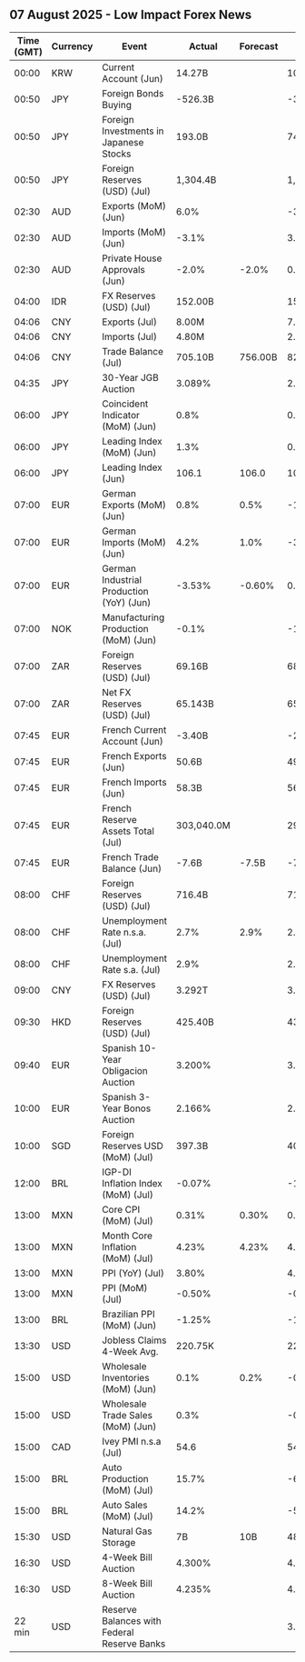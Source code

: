 ## 07 August 2025 - Low Impact Forex News

| Time (GMT) | Currency | Event | Actual | Forecast | Previous |
|------|----------|-------|--------|----------|----------|
| 00:00 | KRW | Current Account (Jun) | 14.27B |  | 10.14B |
| 00:50 | JPY | Foreign Bonds Buying | -526.3B |  | -326.3B |
| 00:50 | JPY | Foreign Investments in Japanese Stocks | 193.0B |  | 743.3B |
| 00:50 | JPY | Foreign Reserves (USD) (Jul) | 1,304.4B |  | 1,313.8B |
| 02:30 | AUD | Exports (MoM) (Jun) | 6.0% |  | -3.0% |
| 02:30 | AUD | Imports (MoM) (Jun) | -3.1% |  | 3.3% |
| 02:30 | AUD | Private House Approvals (Jun) | -2.0% | -2.0% | 0.5% |
| 04:00 | IDR | FX Reserves (USD) (Jul) | 152.00B |  | 152.60B |
| 04:06 | CNY | Exports (Jul) | 8.00M |  | 7.20M |
| 04:06 | CNY | Imports (Jul) | 4.80M |  | 2.40M |
| 04:06 | CNY | Trade Balance (Jul) | 705.10B | 756.00B | 825.97B |
| 04:35 | JPY | 30-Year JGB Auction | 3.089% |  | 2.808% |
| 06:00 | JPY | Coincident Indicator (MoM) (Jun) | 0.8% |  | 0.0% |
| 06:00 | JPY | Leading Index (MoM) (Jun) | 1.3% |  | 0.6% |
| 06:00 | JPY | Leading Index (Jun) | 106.1 | 106.0 | 104.8 |
| 07:00 | EUR | German Exports (MoM) (Jun) | 0.8% | 0.5% | -1.4% |
| 07:00 | EUR | German Imports (MoM) (Jun) | 4.2% | 1.0% | -3.9% |
| 07:00 | EUR | German Industrial Production (YoY) (Jun) | -3.53% | -0.60% | 0.00% |
| 07:00 | NOK | Manufacturing Production (MoM) (Jun) | -0.1% |  | -1.6% |
| 07:00 | ZAR | Foreign Reserves (USD) (Jul) | 69.16B |  | 68.42B |
| 07:00 | ZAR | Net FX Reserves (USD) (Jul) | 65.143B |  | 65.216B |
| 07:45 | EUR | French Current Account (Jun) | -3.40B |  | -2.60B |
| 07:45 | EUR | French Exports (Jun) | 50.6B |  | 49.0B |
| 07:45 | EUR | French Imports (Jun) | 58.3B |  | 56.6B |
| 07:45 | EUR | French Reserve Assets Total (Jul) | 303,040.0M |  | 294,723.0M |
| 07:45 | EUR | French Trade Balance (Jun) | -7.6B | -7.5B | -7.6B |
| 08:00 | CHF | Foreign Reserves (USD) (Jul) | 716.4B |  | 713.1B |
| 08:00 | CHF | Unemployment Rate n.s.a. (Jul) | 2.7% | 2.9% | 2.7% |
| 08:00 | CHF | Unemployment Rate s.a. (Jul) | 2.9% |  | 2.9% |
| 09:00 | CNY | FX Reserves (USD) (Jul) | 3.292T |  | 3.317T |
| 09:30 | HKD | Foreign Reserves (USD) (Jul) | 425.40B |  | 432.00B |
| 09:40 | EUR | Spanish 10-Year Obligacion Auction | 3.200% |  | 3.303% |
| 10:00 | EUR | Spanish 3-Year Bonos Auction | 2.166% |  | 2.159% |
| 10:00 | SGD | Foreign Reserves USD (MoM) (Jul) | 397.3B |  | 405.0B |
| 12:00 | BRL | IGP-DI Inflation Index (MoM) (Jul) | -0.07% |  | -1.80% |
| 13:00 | MXN | Core CPI (MoM) (Jul) | 0.31% | 0.30% | 0.39% |
| 13:00 | MXN | Month Core Inflation (MoM) (Jul) | 4.23% | 4.23% | 4.24% |
| 13:00 | MXN | PPI (YoY) (Jul) | 3.80% |  | 4.90% |
| 13:00 | MXN | PPI (MoM) (Jul) | -0.50% |  | -0.10% |
| 13:00 | BRL | Brazilian PPI (MoM) (Jun) | -1.25% |  | -1.21% |
| 13:30 | USD | Jobless Claims 4-Week Avg. | 220.75K |  | 221.25K |
| 15:00 | USD | Wholesale Inventories (MoM) (Jun) | 0.1% | 0.2% | -0.3% |
| 15:00 | USD | Wholesale Trade Sales (MoM) (Jun) | 0.3% |  | -0.4% |
| 15:00 | CAD | Ivey PMI n.s.a (Jul) | 54.6 |  | 54.6 |
| 15:00 | BRL | Auto Production (MoM) (Jul) | 15.7% |  | -6.5% |
| 15:00 | BRL | Auto Sales (MoM) (Jul) | 14.2% |  | -5.7% |
| 15:30 | USD | Natural Gas Storage | 7B | 10B | 48B |
| 16:30 | USD | 4-Week Bill Auction | 4.300% |  | 4.290% |
| 16:30 | USD | 8-Week Bill Auction | 4.235% |  | 4.290% |
| 22 min | USD | Reserve Balances with Federal Reserve Banks |  |  | 3.300T |
